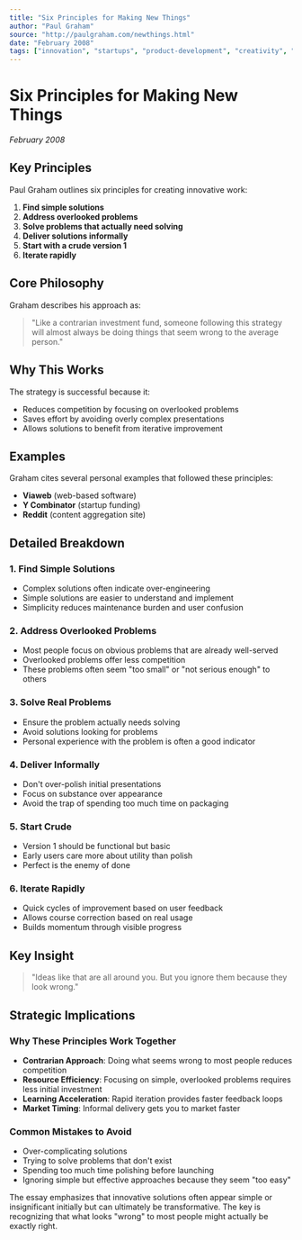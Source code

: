 ```yaml
---
title: "Six Principles for Making New Things"
author: "Paul Graham"
source: "http://paulgraham.com/newthings.html"
date: "February 2008"
tags: ["innovation", "startups", "product-development", "creativity", "paul-graham"]
---
```


# Six Principles for Making New Things

*February 2008*

## Key Principles

Paul Graham outlines six principles for creating innovative work:

1. **Find simple solutions**
2. **Address overlooked problems**
3. **Solve problems that actually need solving**
4. **Deliver solutions informally**
5. **Start with a crude version 1**
6. **Iterate rapidly**

## Core Philosophy

Graham describes his approach as:

> "Like a contrarian investment fund, someone following this strategy will almost always be doing things that seem wrong to the average person."

## Why This Works

The strategy is successful because it:
- Reduces competition by focusing on overlooked problems
- Saves effort by avoiding overly complex presentations
- Allows solutions to benefit from iterative improvement

## Examples

Graham cites several personal examples that followed these principles:
- **Viaweb** (web-based software)
- **Y Combinator** (startup funding)
- **Reddit** (content aggregation site)

## Detailed Breakdown

### 1. Find Simple Solutions
- Complex solutions often indicate over-engineering
- Simple solutions are easier to understand and implement
- Simplicity reduces maintenance burden and user confusion

### 2. Address Overlooked Problems
- Most people focus on obvious problems that are already well-served
- Overlooked problems offer less competition
- These problems often seem "too small" or "not serious enough" to others

### 3. Solve Real Problems
- Ensure the problem actually needs solving
- Avoid solutions looking for problems
- Personal experience with the problem is often a good indicator

### 4. Deliver Informally
- Don't over-polish initial presentations
- Focus on substance over appearance
- Avoid the trap of spending too much time on packaging

### 5. Start Crude
- Version 1 should be functional but basic
- Early users care more about utility than polish
- Perfect is the enemy of done

### 6. Iterate Rapidly
- Quick cycles of improvement based on user feedback
- Allows course correction based on real usage
- Builds momentum through visible progress

## Key Insight

> "Ideas like that are all around you. But you ignore them because they look wrong."

## Strategic Implications

### Why These Principles Work Together
- **Contrarian Approach**: Doing what seems wrong to most people reduces competition
- **Resource Efficiency**: Focusing on simple, overlooked problems requires less initial investment
- **Learning Acceleration**: Rapid iteration provides faster feedback loops
- **Market Timing**: Informal delivery gets you to market faster

### Common Mistakes to Avoid
- Over-complicating solutions
- Trying to solve problems that don't exist
- Spending too much time polishing before launching
- Ignoring simple but effective approaches because they seem "too easy"

The essay emphasizes that innovative solutions often appear simple or insignificant initially but can ultimately be transformative. The key is recognizing that what looks "wrong" to most people might actually be exactly right.